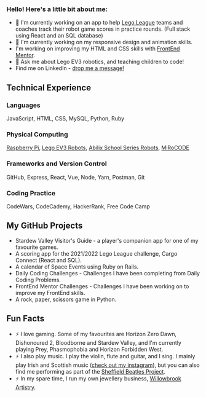 ### Hello!  Here's a little bit about me:

- 🔭 I'm currently working on an app to help [Lego League](https://education.theiet.org/first-lego-league-programmes/) teams and coaches track their robot game scores in practice rounds.  (Full stack using React and an SQL database)
- 🌱 I'm currently working on my responsive design and animation skills.
- I'm working on improving my HTML and CSS skills with [FrontEnd Mentor](https://www.frontendmentor.io/).
- 💬 Ask me about Lego EV3 robotics, and teaching children to code!  
- Find me on LinkedIn - [drop me a message!](https://www.linkedin.com/in/katherine-hurdley-77468978/)


## Technical Experience
### Languages
JavaScript, HTML, CSS, MySQL, Python, Ruby

### Physical Computing
[Raspberry Pi](https://www.raspberrypi.com/), [Lego EV3 Robots](https://education.lego.com/en-us/products/lego-mindstorms-education-ev3-core-set/5003400#lego-mindstorms-education-ev3), [Abilix School Series Robots](http://www.wergame.org/), [MiRoCODE](https://www.miro-e.com/)

### Frameworks and Version Control
GitHub, Express, React, Vue, Node, Yarn, Postman, Git

### Coding Practice
CodeWars, CodeCademy, HackerRank, Free Code Camp

## My GitHub Projects
- Stardew Valley Visitor's Guide - a player's companion app for one of my favourite games.
- A scoring app for the 2021/2022 Lego League challenge, Cargo Connect (React and SQL).
- A calendar of Space Events using Ruby on Rails.
- Daily Coding Challenges - Challenges I have been completing from Daily Coding Problems.
- FrontEnd Mentor Challenges - Challenges I have been working on to improve my FrontEnd skills.  
- A rock, paper, scissors game in Python.

## Fun Facts
- ⚡ I love gaming.  Some of my favourites are Horizon Zero Dawn, Dishonoured 2, Bloodborne and Stardew Valley, and I'm currently playing Prey, Phasmophobia and Horizon Forbidden West.
- ⚡ I also play music.  I play the violin, flute and guitar, and I sing.  I mainly play Irish and Scottish music ([check out my instagram](http://www.instagram.com/kathurdleymusic)), but you can also find me performing as part of the [Sheffield Beatles Project](https://thesheffieldbeatlesproject.podbean.com/).
- ⚡ In my spare time, I run my own jewellery business, [Willowbrook Artistry](http://www.willowbrookartistry.co.uk).
